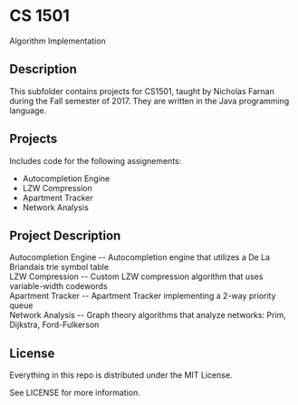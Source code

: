 # CS 1501

Algorithm Implementation

## Description

This subfolder contains projects for CS1501, taught by Nicholas Farnan during the Fall semester of 2017. They are written 
in the Java programming language.

## Projects

Includes code for the following assignements:

*   Autocompletion Engine
*   LZW Compression
*   Apartment Tracker
*   Network Analysis

## Project Description

Autocompletion Engine -- Autocompletion engine that utilizes a De La Briandais trie symbol table <br />
LZW Compression -- Custom LZW compression algorithm that uses variable-width codewords <br />
Apartment Tracker -- Apartment Tracker implementing a 2-way priority queue <br />
Network Analysis -- Graph theory algorithms that analyze networks: Prim, Dijkstra, Ford-Fulkerson <br />

## License

Everything in this repo is distributed under the MIT License.

See LICENSE for more information.
